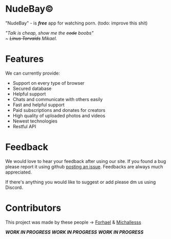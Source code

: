 # NudeBay&copy;
"NudeBay" - is ***free*** app for watching porn. (todo: improve this shit)

*"Talk is cheap, show me the ~~code~~ boobs"<br>
~ ~~Linus Torvalds~~ Mikael.*


# Features
We can currently provide:

- Support on every type of browser
- Secured database
- Helpful support 
- Chats and communicate with others easily
- Fast and helpful support 
- Paid subscriptions and donates for creators
- High quality of uploaded photos and videos
- Newest technologies
- Restful API


# Feedback
We would love to hear your feedback after using our site. If you found a bug please report it using github [posting an issue](https://github.com/Michallesss/NudeBay/issues).
Feedbacks are always much appreciated.

If there's anything you would like to suggest or add please dm us using Discord.

# Contributors
This project was made by these people -> [Forhael](https://github.com/Forhael) & [Michallesss](https://github.com/Michallesss)

***WORK IN PROGRESS***
***WORK IN PROGRESS***
***WORK IN PROGRESS***